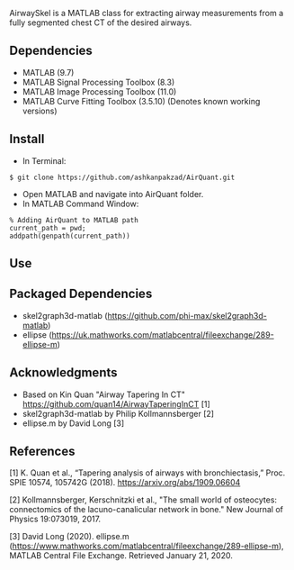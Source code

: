 AirwaySkel is a MATLAB class for extracting airway measurements from a fully segmented chest CT of the desired airways.

## Dependencies
* MATLAB (9.7)
* MATLAB Signal Processing Toolbox (8.3)
* MATLAB Image Processing Toolbox (11.0)
* MATLAB Curve Fitting Toolbox (3.5.10)
(Denotes known working versions)

## Install
* In Terminal:
```
$ git clone https://github.com/ashkanpakzad/AirQuant.git
```
* Open MATLAB and navigate into AirQuant folder.
* In MATLAB Command Window:
```
% Adding AirQuant to MATLAB path
current_path = pwd;
addpath(genpath(current_path))
```

## Use


## Packaged Dependencies
* skel2graph3d-matlab (https://github.com/phi-max/skel2graph3d-matlab)
* ellipse (https://uk.mathworks.com/matlabcentral/fileexchange/289-ellipse-m)

## Acknowledgments
* Based on Kin Quan "Airway Tapering In CT" https://github.com/quan14/AirwayTaperingInCT [1]
* skel2graph3d-matlab by Philip Kollmannsberger [2]
* ellipse.m by David Long [3]

## References
[1] K. Quan et al., “Tapering analysis of airways with bronchiectasis,” Proc. SPIE 10574, 105742G (2018). https://arxiv.org/abs/1909.06604

[2] Kollmannsberger, Kerschnitzki et al., "The small world of osteocytes: connectomics of the lacuno-canalicular network in bone." New Journal of Physics 19:073019, 2017.

[3]  David Long (2020). ellipse.m (https://www.mathworks.com/matlabcentral/fileexchange/289-ellipse-m), MATLAB Central File Exchange. Retrieved January 21, 2020.
